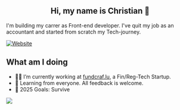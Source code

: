 
<h2 align="center">Hi, my name is Christian 👋</h2> 
 
I'm building my carrer as Front-end developer. I've quit my job as an accountant and started from scratch my Tech-journey.

[![Website](https://img.shields.io/static/v1?label=linkedin&logo=linkedin&labelColor=0077ee&style=for-the-badge&message=let%27s%20connect)](https://www.linkedin.com/in/christian-haag-dev/)


## What am I doing

- 👨‍💻 I’m currently working at [fundcraf.lu](https://fundcraft.lu), a Fin/Reg-Tech Startup.
- 🌿 Learning from everyone. All feedback is welcome.
- 🤝 2025 Goals: Survive 
<!--- --- --->
<!---<img align="right" alt="vanhaggen's Github Stats" src="https://github-readme-stats.vercel.app/api/top-langs/?username=vanhaaggen&layout=compact" /> --->

<!---<img alt="vanhaggen's Github Stats" src="https://github-readme-stats.vercel.app/api?username=vanhaaggen&show_icons=true"/> --->

![](https://codewars-stat-card.onrender.com/api/?username=vanhaaggen&card&colormode=dark_mode)


